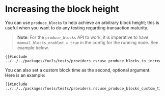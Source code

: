 # Increasing the block height

You can use `produce_blocks` to help achieve an arbitrary block height; this is useful when you want to do any testing regarding transaction maturity.

> **Note**: For the `produce_blocks` API to work, it is imperative to have `manual_blocks_enabled = true` in the config for the running node. See example below.

````rust,ignore
{{#include ../../../packages/fuels/tests/providers.rs:use_produce_blocks_to_increase_block_height}}
````

You can also set a custom block time as the second, optional argument. Here is an example:

````rust,ignore
{{#include ../../../packages/fuels/tests/providers.rs:use_produce_blocks_custom_time}}
````
